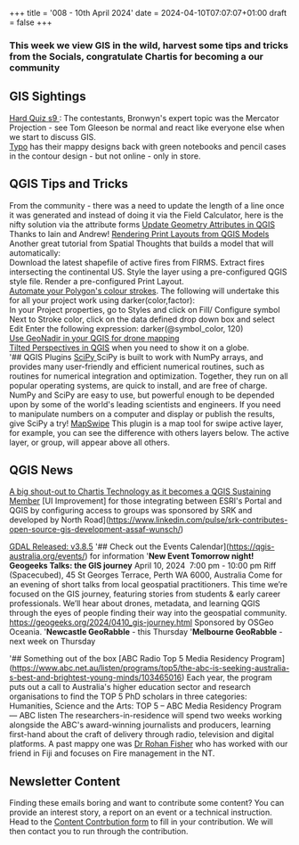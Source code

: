 +++
title = '008 - 10th April 2024'
date = 2024-04-10T07:07:07+01:00
draft = false
+++
### This week we view GIS in the wild, harvest some tips and tricks from the Socials, congratulate Chartis for becoming a  our community 
## GIS Sightings
[Hard Quiz s9 ](https://www.google.com/url?sa=t&source=web&rct=j&opi=89978449&url=https://iview.abc.net.au/show/hard-quiz/series/9/video/LE2231V008S00&ved=2ahUKEwjcxLquybOFAxX11TQHHTsuDWoQwqsBegQIChAE&usg=AOvVaw3e3ZTLtvdS14DNLn7lY4uR): The contestants, Bronwyn's expert topic was the Mercator Projection - see Tom Gleeson be normal and react like everyone else when we start to discuss GIS.  
[Typo](d) has their mappy designs back with green  notebooks and pencil cases in the contour design - but not online - only in store. 

## QGIS Tips and Tricks
From the community - there was a need to update the length of a line once it was generated and instead of doing it via the Field Calculator, here is the nifty solution via the attribute forms [Update Geometry Attributes in QGIS](https://gis.stackexchange.com/questions/389709/automatically-updating-geometry-attributes-in-qgis-without-using-virtual-fields) Thanks to Iain and Andrew! 
[Rendering Print Layouts from QGIS Models](https://spatialthoughts.com/2024/04/08/rendering-print-layouts/) Another great tutorial from Spatial Thoughts that builds a model that will automatically:  
Download the latest shapefile of active fires from FIRMS.
Extract fires intersecting the continental US.
Style the layer using a pre-configured QGIS style file.
Render a pre-configured Print Layout.  
[Automate your Polygon's colour strokes](https://x.com/helenmakesmaps/status/1745834461164347676). The following will undertake this for all your project work using darker(color,factor):     
In your Project properties, go to Styles and click on Fill/ Configure symbol
Next to Stroke color, click on the data defined drop down box and select Edit
Enter the following expression: darker(@symbol_color, 120)  
[Use GeoNadir in your QGIS for drone mapping](https://x.com/GeoNadirAu/status/1777456432117411884)  
[Tilted Perspectives in QGIS](https://proj.org/en/9.4/operations/projections/tpers.html) when you need to show it on a globe.  
'## QGIS Plugins
[SciPy ](https://docs.scipy.org/doc/scipy/index.html) SciPy is built to work with NumPy arrays, and provides many  user-friendly and efficient numerical routines, such as routines for  numerical integration and optimization. Together, they run on all  popular operating systems, are quick to install, and are free of charge.  NumPy and SciPy are easy to use, but powerful enough to be depended  upon by some of the world's leading scientists and engineers. If you  need to manipulate numbers on a computer and display or publish the  results, give SciPy a try!
[MapSwipe](https://github.com/lmotta/mapswipetool_plugin) This plugin is a map tool for swipe active layer, for example, you can see the difference with others layers below. The active layer, or group, will appear above all others.

## QGIS News
[A big shout-out to Chartis Technology as it becomes a QGIS Sustaining Member](https://chartistechnology.com/proud-sustaining-members-of-the-qgis-project)
[UI Improvement] for those integrating between ESRI's Portal and QGIS by configuring access to groups was sponsored by SRK and developed by North Road](https://www.linkedin.com/pulse/srk-contributes-open-source-gis-development-assaf-wunsch/)

[GDAL Released: v3.8.5](https://github.com/OSGeo/gdal/blob/v3.8.5/NEWS.md)
'## Check out the Events Calendar](https://qgis-australia.org/events/) for information
'**New Event Tomorrow night! Geogeeks Talks: the GIS journey**
April 10, 2024  7:00 pm - 10:00 pm
Riff (Spacecubed), 45 St Georges Terrace, Perth WA 6000, Australia
Come for an evening of short talks from local geospatial practitioners.
This time we’re focused on the GIS journey, featuring stories from  students & early career professionals. We’ll hear about drones,  metadata, and learning QGIS through the eyes of people finding their way  into the geospatial community.
https://geogeeks.org/2024/0410_gis-journey.html
Sponsored by OSGeo Oceania.
'**Newcastle GeoRabble** - this Thursday
'**Melbourne GeoRabble** - next week on Thursday

'## Something out of the box
[ABC Radio Top 5 Media Residency Program] (https://www.abc.net.au/listen/programs/top5/the-abc-is-seeking-australia-s-best-and-brightest-young-minds/103465016) Each year, the program puts out a call to Australia's higher  education sector and research organisations to find the TOP 5 PhD  scholars in three categories: Humanities, Science and the Arts: TOP 5 – ABC Media Residency Program — ABC listen
The  researchers-in-residence will spend two weeks working alongside the  ABC's award-winning journalists and producers, learning first-hand about  the craft of delivery through radio, television and digital platforms.
A past mappy one was [Dr Rohan Fisher](https://www.abc.net.au/listen/programs/futuretense/people-have-to-solve-the-climate-crisis-technology-no-answer/102897170) who has worked with our friend in Fiji and focuses on Fire management in the NT.

## Newsletter Content
Finding these emails boring and want to contribute some content? You can provide an interest story, a report on an event or a technical instruction. Head to the [Content Contrbution form](https://forms.gle/2DPXq5Y8wqnc7KhS8) to fill in your contribution. We will then contact you to run through the contribution. 
